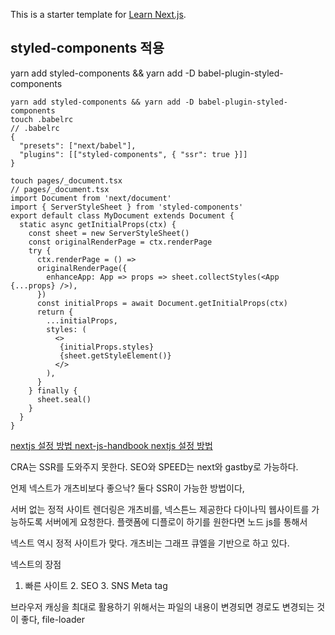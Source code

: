 This is a starter template for [Learn Next.js](https://nextjs.org/learn).

## styled-components 적용

yarn add styled-components && yarn add -D babel-plugin-styled-components

```
yarn add styled-components && yarn add -D babel-plugin-styled-components
touch .babelrc
// .babelrc
{
  "presets": ["next/babel"],
  "plugins": [["styled-components", { "ssr": true }]]
}
```

```
touch pages/_document.tsx
// pages/_document.tsx
import Document from 'next/document'
import { ServerStyleSheet } from 'styled-components'
export default class MyDocument extends Document {
  static async getInitialProps(ctx) {
    const sheet = new ServerStyleSheet()
    const originalRenderPage = ctx.renderPage
    try {
      ctx.renderPage = () =>
      originalRenderPage({
        enhanceApp: App => props => sheet.collectStyles(<App {...props} />),
      })
      const initialProps = await Document.getInitialProps(ctx)
      return {
        ...initialProps,
        styles: (
          <>
           {initialProps.styles}
           {sheet.getStyleElement()}
          </>
        ),
      }
    } finally {
      sheet.seal()
    }
  }
}
```

[nextjs 설정 방법 ](https://medium.com/@qsx314/3-next-js-styled-components-36ef818438d9)
[next-js-handbook ](https://www.freecodecamp.org/news/the-next-js-handbook/#next-js-vs-gatsby-vs-create-react-app)
[nextjs 설정 방법 ](https://medium.com/@qsx314/3-next-js-styled-components-36ef818438d9)

CRA는 SSR를 도와주지 못한다. SEO와 SPEED는 next와 gastby로 가능하다.

언제 넥스트가 개츠비보다 좋으낙?
둘다 SSR이 가능한 방법이다,

서버 없는 정적 사이트 렌더링은 개츠비를, 넥스튼느 제공한다 다이나믹 웹사이트를 가능하도록 서버에게 요청한다. 플랫폼에 디플로이 하기를 원한다면 노드 js를 통해서

넥스트 역시 정적 사이트가 맞다. 개츠비는 그래프 큐엘을 기반으로 하고 있다.

넥스트의 장점

1. 빠른 사이트 2. SEO 3. SNS Meta tag

브라우저 캐싱을 최대로 활용하기 위해서는 파일의 내용이 변경되면 경로도 변경되는 것이 좋다,
file-loader
